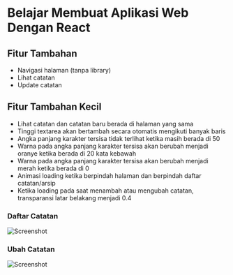 # Belajar Membuat Aplikasi Web Dengan React

## Fitur Tambahan

- Navigasi halaman (tanpa library)
- Lihat catatan
- Update catatan

## Fitur Tambahan Kecil

- Lihat catatan dan catatan baru berada di halaman yang sama
- Tinggi textarea akan bertambah secara otomatis mengikuti banyak baris
- Angka panjang karakter tersisa tidak terlihat ketika masih berada di 50
- Warna pada angka panjang karakter tersisa akan berubah menjadi oranye ketika berada di 20 kata kebawah
- Warna pada angka panjang karakter tersisa akan berubah menjadi merah ketika berada di 0
- Animasi loading ketika berpindah halaman dan berpindah daftar catatan/arsip
- Ketika loading pada saat menambah atau mengubah catatan, transparansi latar belakang menjadi 0.4

### Daftar Catatan
![Screenshot](https://github.com/ululazmi41/react_submission_2/blob/main/public/Screenshot.png?raw=true)

### Ubah Catatan
![Screenshot](https://github.com/ululazmi41/react_submission_2/blob/main/public/Screenshot-2.png?raw=true)
